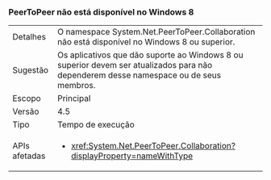### <a name="systemnetpeertopeercollaboration-unavailable-on-windows-8"></a>PeerToPeer não está disponível no Windows 8

|   |   |
|---|---|
|Detalhes|O namespace System.Net.PeerToPeer.Collaboration não está disponível no Windows 8 ou superior.|
|Sugestão|Os aplicativos que dão suporte ao Windows 8 ou superior devem ser atualizados para não dependerem desse namespace ou de seus membros.|
|Escopo|Principal|
|Versão|4.5|
|Tipo|Tempo de execução|
|APIs afetadas|<ul><li><xref:System.Net.PeerToPeer.Collaboration?displayProperty=nameWithType></li></ul>|


